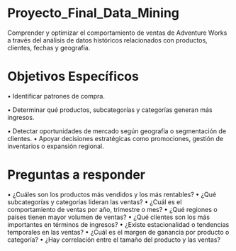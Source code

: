 # Proyecto_Final_Data_Mining
Comprender y optimizar el comportamiento de ventas de Adventure Works a través del análisis de datos históricos relacionados con productos, clientes, fechas y geografía.

# Objetivos Específicos
•	Identificar patrones de compra.

•	Determinar qué productos, subcategorías y categorías generan más ingresos.

•	Detectar oportunidades de mercado según geografía o segmentación de clientes.
•	Apoyar decisiones estratégicas como promociones, gestión de inventarios o expansión regional.
# Preguntas a responder
•	¿Cuáles son los productos más vendidos y los más rentables?
•	¿Qué subcategorías y categorías lideran las ventas?
•	¿Cuál es el comportamiento de ventas por año, trimestre o mes?
•	¿Qué regiones o países tienen mayor volumen de ventas?
•	¿Qué clientes son los más importantes en términos de ingresos?
•	¿Existe estacionalidad o tendencias temporales en las ventas?
•	¿Cuál es el margen de ganancia por producto o categoría?
•	¿Hay correlación entre el tamaño del producto y las ventas?
